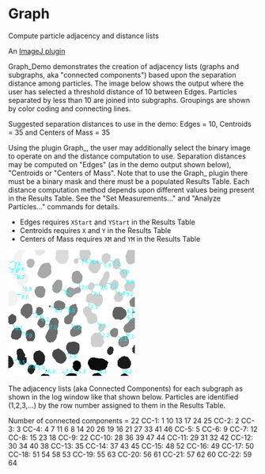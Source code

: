 # Graph
Compute particle adjacency and distance lists

An [ImageJ plugin](https://imagej.nih.gov/ij/plugins/graph/index.html)


Graph_Demo demonstrates the creation of adjacency lists (graphs and subgraphs, aka "connected components") based upon the separation distance among particles. The image below shows the output where the user has selected a threshold distance of 10 between Edges. Particles separated by less than 10 are joined into subgraphs. Groupings are shown by color coding and connecting lines.

Suggested separation distances to use in the demo: Edges = 10, Centroids = 35 and Centers of Mass = 35

Using the plugin Graph_, the user may additionally select the binary image to operate on and the distance computation to use. Separation distances may be computed on "Edges" (as in the demo output shown below), "Centroids or "Centers of Mass". Note that to use the Graph_ plugin there must be a binary mask and there must be a populated Results Table. Each distance computation method depends upon different values being present in the Results Table. See the "Set Measurements..." and "Analyze Particles..." commands for details.

  + Edges requires `XStart` and `YStart` in the Results Table
  + Centroids requires `X` and `Y` in the Results Table
  + Centers of Mass requires `XM` and `YM` in the Results Table

![adjacency](Adjacencies.png)

 The adjacency lists (aka Connected Components) for each subgraph as shown in the log window like that shown below. Particles are identified (1,2,3,...) by the row number assigned to them in the Results Table.

Number of connected components = 22
CC-1: 1 10 13 17 24 25
CC-2: 2
CC-3: 3
CC-4: 4 7 11 6 8 14 20 26 19 16 21 27 33 41 46
CC-5: 5
CC-6: 9
CC-7: 12
CC-8: 15 23 18
CC-9: 22
CC-10: 28 36 39 47 44
CC-11: 29 31 32 42
CC-12: 30 34 40 38
CC-13: 35
CC-14: 37 43 45
CC-15: 48 52
CC-16: 49
CC-17: 50
CC-18: 51 54 58 53
CC-19: 55 63
CC-20: 56 61
CC-21: 57 62 60
CC-22: 59 64 
